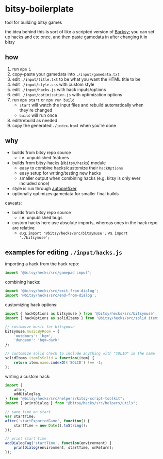 # bitsy-boilerplate

tool for building bitsy games

the idea behind this is sort of like a scripted version of [Borksy](https://ayolland.itch.io/borksy); you can set up hacks and etc once, and then paste gamedata in after changing it in bitsy

## how

1. run `npm i`
1. copy-paste your gamedata into `./input/gamedata.txt`
1. edit `./input/title.txt` to be what you want the HTML title to be
1. edit `./input/style.css` with custom style
1. edit `./input/hacks.js` with hack inputs/options
1. edit `./input/optimization.js` with optimization options
1. run `npm start` or `npm run build`
	- `start` will watch the input files and rebuild automatically when they're changed
	- `build` will run once
1. edit/rebuild as needed
1. copy the generated `./index.html` when you're done

## why

- builds from bitsy repo source
	- i.e. unpublished features
- builds from bitsy-hacks (`@bitsy/hecks`) module
	- easy to combine hacks/customize their `hackOptions`
	- easy setup for writing/testing new hacks
	- smaller output when combining hacks (e.g. kitsy is only ever included once)
- style is run through [autoprefixer](https://github.com/postcss/autoprefixer)
- optionally optimizes gamedata for smaller final builds

caveats:

- builds from bitsy repo source
	- i.e. unpublished bugs
- custom hacks here use absolute imports, whereas ones in the hack repo are relative
	- e.g. `import '@bitsy/hecks/src/bitsymuse';` vs. `import './bitsymuse';`


## examples for editing `./input/hacks.js`

importing a hack from the hack repo:

```js
import '@bitsy/hecks/src/gamepad input';
```

combining hacks:

```js
import '@bitsy/hecks/src/exit-from-dialog';
import '@bitsy/hecks/src/end-from-dialog';
```

customizing hack options:

```js
import { hackOptions as bitsymuse } from '@bitsy/hecks/src/bitsymuse';
import { hackOptions as solidItems } from '@bitsy/hecks/src/solid items';

// customize music for bitsymuse
bitsymuse.musicByRoom = {
	'outdoors': 'bgm',
	'dungeon': 'bgm-dark'
};

// customize solid check to include anything with "SOLID" in the name
solidItems.itemIsSolid = function(item) {
	return item.name.indexOf('SOLID') !== -1;
};
```

writing a custom hack:

```js
import {
	after,
	addDialogTag,
} from "@bitsy/hecks/src/helpers/kitsy-script-toolkit";
import { printDialog } from "@bitsy/hecks/src/helpers/utils";

// save time on start
var startTime;
after('startExportedGame', function() {
	startTime = new Date().toString();
});

// print start time
addDialogTag('startTime', function(environment) {
	printDialog(environment, startTime, onReturn);
});
```

